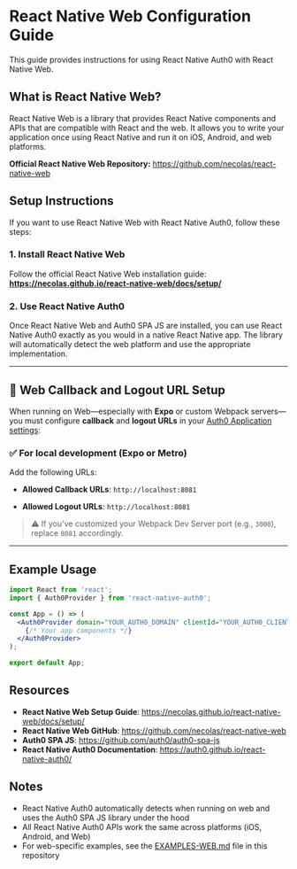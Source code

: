 # React Native Web Configuration Guide

This guide provides instructions for using React Native Auth0 with React Native Web.

## What is React Native Web?

React Native Web is a library that provides React Native components and APIs that are compatible with React and the web. It allows you to write your application once using React Native and run it on iOS, Android, and web platforms.

**Official React Native Web Repository:** https://github.com/necolas/react-native-web

## Setup Instructions

If you want to use React Native Web with React Native Auth0, follow these steps:

### 1. Install React Native Web

Follow the official React Native Web installation guide:
**https://necolas.github.io/react-native-web/docs/setup/**

### 2. Use React Native Auth0

Once React Native Web and Auth0 SPA JS are installed, you can use React Native Auth0 exactly as you would in a native React Native app. The library will automatically detect the web platform and use the appropriate implementation.

---

## 🔁 Web Callback and Logout URL Setup

When running on Web—especially with **Expo** or custom Webpack servers—you must configure **callback** and **logout URLs** in your [Auth0 Application settings](https://manage.auth0.com/#/applications):

### ✅ For local development (Expo or Metro)

Add the following URLs:

* **Allowed Callback URLs**:
  `http://localhost:8081`

* **Allowed Logout URLs**:
  `http://localhost:8081`

> ⚠️ If you've customized your Webpack Dev Server port (e.g., `3000`), replace `8081` accordingly.

---

## Example Usage

```jsx
import React from 'react';
import { Auth0Provider } from 'react-native-auth0';

const App = () => (
  <Auth0Provider domain="YOUR_AUTH0_DOMAIN" clientId="YOUR_AUTH0_CLIENT_ID">
    {/* Your app components */}
  </Auth0Provider>
);

export default App;
```

## Resources

- **React Native Web Setup Guide**: https://necolas.github.io/react-native-web/docs/setup/
- **React Native Web GitHub**: https://github.com/necolas/react-native-web
- **Auth0 SPA JS**: https://github.com/auth0/auth0-spa-js
- **React Native Auth0 Documentation**: https://auth0.github.io/react-native-auth0/

## Notes

- React Native Auth0 automatically detects when running on web and uses the Auth0 SPA JS library under the hood
- All React Native Auth0 APIs work the same across platforms (iOS, Android, and Web)
- For web-specific examples, see the [EXAMPLES-WEB.md](https://github.com/auth0/react-native-auth0/blob/master/EXAMPLES-WEB.md) file in this repository
